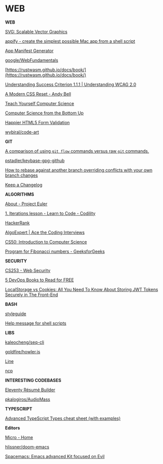 # WEB

**WEB**

[SVG: Scalable Vector Graphics](https://developer.mozilla.org/en-US/docs/Web/SVG)

[appify - create the simplest possible Mac app from a shell script](https://gist.github.com/mathiasbynens/674099)

[App Manifest Generator](https://app-manifest.firebaseapp.com/)

[google/WebFundamentals](https://github.com/google/WebFundamentals)

[https://rustwasm.github.io/docs/book/](https://rustwasm.github.io/docs/book/)

[Understanding Success Criterion 1.1.1 | Understanding WCAG 2.0](https://www.w3.org/TR/UNDERSTANDING-WCAG20/text-equiv-all.html)

[A Modern CSS Reset - Andy Bell](https://hankchizljaw.com/wrote/a-modern-css-reset/)

[Teach Yourself Computer Science](https://teachyourselfcs.com/)

[Computer Science from the Bottom Up](http://www.bottomupcs.com/)

[Happier HTML5 Form Validation](https://daverupert.com/2017/11/happier-html5-forms/)

[wybiral/code-art](https://github.com/wybiral/code-art/blob/master/projects/tiny-mirror/index.js)

**GIT**

[A comparison of using `git flow` commands versus raw `git` commands.](https://gist.github.com/JamesMGreene/cdd0ac49f90c987e45ac)

[pstadler/keybase-gpg-github](https://github.com/pstadler/keybase-gpg-github)

[](https://blog.nemit.fi/verify-your-github-commits-2fb42bff6048)

[How to rebase against another branch overriding conflicts with your own branch changes](https://demisx.github.io/git/rebase/2015/07/02/git-rebase-keep-my-branch-changes.html)

[Keep a Changelog](https://keepachangelog.com/en/1.1.0/)

**ALGORITHMS**

[About - Project Euler](https://projecteuler.net/?utm_medium=email)

[1. Iterations lesson - Learn to Code - Codility](https://app.codility.com/programmers/lessons/1-iterations/)

[HackerRank](https://www.hackerrank.com/?utm_medium=email)

[AlgoExpert | Ace the Coding Interviews](https://www.algoexpert.io/purchase)

[CS50: Introduction to Computer Science](https://online-learning.harvard.edu/course/cs50-introduction-computer-science)

[Program for Fibonacci numbers - GeeksforGeeks](https://www.geeksforgeeks.org/program-for-nth-fibonacci-number/)

**SECURITY**

[CS253 - Web Security](https://web.stanford.edu/class/cs253/)

[5 DevOps Books to Read for FREE](https://dev.to/aakatev/5-devops-books-to-read-for-free-3860)

[LocalStorage vs Cookies: All You Need To Know About Storing JWT Tokens Securely in The Front-End](https://dev.to/cotter/localstorage-vs-cookies-all-you-need-to-know-about-storing-jwt-tokens-securely-in-the-front-end-15id?utm_source=digest_mailer&utm_medium=email&utm_campaign=digest_email)

**BASH**

[](http://www.panix.com/~elflord/unix/bash-tute.html)

[styleguide](https://google.github.io/styleguide/shellguide.html)

[Help message for shell scripts](https://samizdat.dev/help-message-for-shell-scripts/)

**LIBS**

[kaleocheng/seq-cli](https://github.com/kaleocheng/seq-cli)

[goldfire/howler.js](https://github.com/goldfire/howler.js)

[Line](https://nivo.rocks/line)

[ncp](https://www.npmjs.com/package/ncp)

**INTERESTING CODEBASES**

[Eleventy Résumé Builder](https://mxb.dev/blog/eleventy-resume-builder/)

[pkalogiros/AudioMass](https://github.com/pkalogiros/AudioMass/tree/master/src)

[](https://github.com/wesbos/wesbos)

**TYPESCRIPT**

[Advanced TypeScript Types cheat sheet (with examples)](https://dev.to/ibrahima92/advanced-typescript-types-cheat-sheet-with-examples-5414)

**Editors**

[Micro - Home](https://micro-editor.github.io/)

[hlissner/doom-emacs](https://github.com/hlissner/doom-emacs#install)

[Spacemacs: Emacs advanced Kit focused on Evil](https://www.spacemacs.org/)